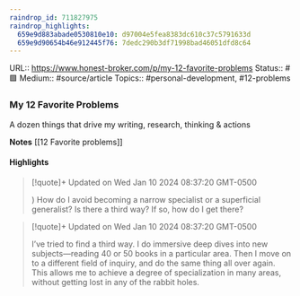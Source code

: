 ```yaml
---
raindrop_id: 711827975
raindrop_highlights:
  659e9d883abade0530810e10: d97004e5fea8383dc610c37c5791633d
  659e9d90654b46e912445f76: 7dedc290b3df71998bad46051dfd8c64
---
```


URL:: https://www.honest-broker.com/p/my-12-favorite-problems
Status:: #🟩
Medium:: #source/article
Topics:: #personal-development, #12-problems

### My 12 Favorite Problems
A dozen things that drive my writing, research, thinking &amp; actions

**Notes**
[[12 Favorite problems]]

#### Highlights

> [!quote]+ Updated on Wed Jan 10 2024 08:37:20 GMT-0500
>
> ) How do I avoid becoming a narrow specialist or a superficial generalist? Is there a third way? If so, how do I get there?

> [!quote]+ Updated on Wed Jan 10 2024 08:37:20 GMT-0500
>
> I’ve tried to find a third way. I do immersive deep dives into new subjects—reading 40 or 50 books in a particular area. Then I move on to a different field of inquiry, and do the same thing all over again. This allows me to achieve a degree of specialization in many areas, without getting lost in any of the rabbit holes.
